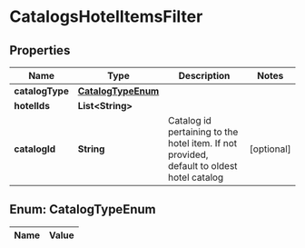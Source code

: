 

# CatalogsHotelItemsFilter

## Properties

Name | Type | Description | Notes
------------ | ------------- | ------------- | -------------
**catalogType** | [**CatalogTypeEnum**](#CatalogTypeEnum) |  | 
**hotelIds** | **List&lt;String&gt;** |  | 
**catalogId** | **String** | Catalog id pertaining to the hotel item. If not provided, default to oldest hotel catalog |  [optional]


## Enum: CatalogTypeEnum

Name | Value
---- | -----




